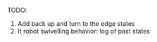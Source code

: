 TODO:
1. Add back up and turn to the edge states
2. It robot swivelling behavior: log of past states